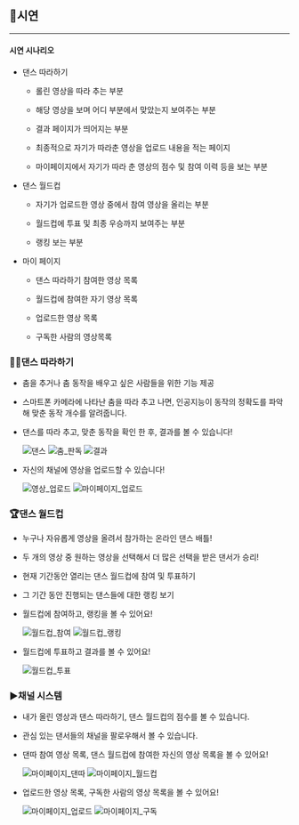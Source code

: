 ## 🌈시연

------

#### 시연 시나리오

- 댄스 따라하기

  - 롤린 영상을 따라 추는 부분

  - 해당 영상을 보며 어디 부분에서 맞았는지 보여주는 부분

  - 결과 페이지가 띄어지는 부분

  - 최종적으로 자기가 따라춘 영상을 업로드 내용을 적는 페이지

  - 마이페이지에서 자기가 따라 춘 영상의 점수 및 참여 이력 등을 보는 부분

- 댄스 월드컵

  - 자기가 업로드한 영상 중에서 참여 영상을 올리는 부분

  - 월드컵에 투표 및 최종 우승까지 보여주는 부분

  - 랭킹 보는 부분

- 마이 페이지

  - 댄스 따라하기 참여한 영상 목록

  - 월드컵에 참여한 자기 영상 목록


  - 업로드한 영상 목록

  - 구독한 사람의 영상목록

    

### 🤸‍♀️댄스 따라하기

- 춤을 추거나 춤 동작을 배우고 싶은 사람들을 위한 기능 제공

- 스마트폰 카메라에 나타난 춤을 따라 추고 나면, 인공지능이 동작의 정확도를 파악해 맞춘 동작 개수를 알려줍니다.

  

- 댄스를 따라 추고, 맞춘 동작을 확인 한 후, 결과를 볼 수 있습니다!

   ![댄스](/uploads/9790435a0ebe1c3d3d23660fee528c44/댄스.gif)  ![춤_판독](/uploads/12d055e7fc177463f94f2e072338e42b/춤_판독.gif)  ![결과](/uploads/bfec61ac92cc0a1cd62ee090ac46e27e/결과.gif)



- 자신의 채널에 영상을 업로드할 수 있습니다!

  ![영상_업로드](/uploads/e69ee7f40cca92ad272a470218c6083f/영상_업로드.gif)   ![마이페이지_업로드](/uploads/5d10f2782e0f85ecd013a802293db085/마이페이지_업로드.gif)



### 🏆댄스 월드컵

- 누구나 자유롭게 영상을 올려서 참가하는 온라인 댄스 배틀!
- 두 개의 영상 중 원하는 영상을 선택해서 더 많은 선택을 받은 댄서가 승리!

- 현재 기간동안 열리는 댄스 월드컵에 참여 및 투표하기
- 그 기간 동안 진행되는 댄스들에 대한 랭킹 보기



- 월드컵에 참여하고, 랭킹을 볼 수 있어요!

  ![월드컵_참여](/uploads/8e51a51f616f7c6f89487af7e432fdf0/월드컵_참여.gif)  ![월드컵_랭킹](/uploads/dcb6e7c0fe552deb3865071ea695a3d0/월드컵_랭킹.gif)



- 월드컵에 투표하고 결과를 볼 수 있어요!

    ![월드컵_투표](/uploads/6e832a828191cdf4e7d7c646e64c9e0b/월드컵_투표.gif)



### ▶️채널 시스템

- 내가 올린 영상과 댄스 따라하기, 댄스 월드컵의 점수를 볼 수 있습니다.
- 관심 있는 댄서들의 채널을 팔로우해서 볼 수 있습니다.



- 댄따 참여 영상 목록, 댄스 월드컵에 참여한 자신의 영상 목록을 볼 수 있어요!

   ![마이페이지_댄따](/uploads/e7f6cbb76712439317c2e224688c9cbe/마이페이지_댄따.gif)  ![마이페이지_월드컵](/uploads/f229ec88ed4a342a6b164c1c1952a723/마이페이지_월드컵.gif)



- 업로드한 영상 목록, 구독한 사람의 영상 목록을 볼 수 있어요!

  ![마이페이지_업로드](/uploads/39b8dd51f2c340a863c94fc4a09aed41/마이페이지_업로드.gif)  ![마이페이지_구독](/uploads/392707a4de996d3661aa92290cf0e02c/마이페이지_구독.gif)
